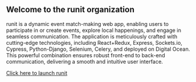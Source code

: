 ## Welcome to the runit organization

runit is a dynamic event match-making web app, enabling users to participate in or create events, explore local happenings, and engage in seamless communication. The application is meticulously crafted with cutting-edge technologies, including React+Redux, Express, Sockets.io, Cypress, Python-Django, Selenium, Celery, and deployed on Digital Ocean. This powerful combination ensures robust front-end to back-end communication, delivering a smooth and intuitive user interface.

[Click here to launch runit](https://runit-org.github.io/runit.github.io/)
